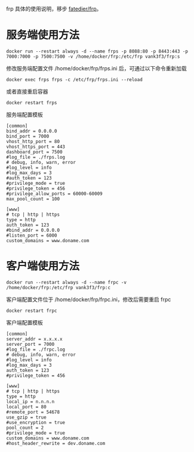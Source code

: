 
frp 具体的使用说明，移步 [fatedier/frp](https://github.com/fatedier/frp)。

# 服务端使用方法
`docker run --restart always -d --name frps -p 8088:80 -p 8443:443 -p 7000:7000 -p 7500:7500 -v /home/docker/frp:/etc/frp vank3f3/frp:s`

修改服务端配置文件 /home/docker/frp/frps.ini 后，可通过以下命令重新加载

`docker exec frps frps -c /etc/frp/frps.ini --reload`

或者直接重启容器

`docker restart frps`

服务端配置模板
```
[common]
bind_addr = 0.0.0.0
bind_port = 7000
vhost_http_port = 80
vhost_https_port = 443
dashboard_port = 7500
#log_file = ./frps.log
# debug, info, warn, error
#log_level = info
#log_max_days = 3
#auth_token = 123
#privilege_mode = true
#privilege_token = 456
#privilege_allow_ports = 60000-60009
max_pool_count = 100

[www]
# tcp | http | https
type = http
auth_token = 123
#bind_addr = 0.0.0.0
#listen_port = 6000
custom_domains = www.doname.com
```

# 客户端使用方法
`docker run --restart always -d --name frpc -v /home/docker/frp:/etc/frp vank3f3/frp:c`

客户端配置文件位于 /home/docker/frp/frpc.ini，修改后需要重启 frpc

`docker restart frpc`

客户端配置模板
```
[common]
server_addr = x.x.x.x
server_port = 7000
#log_file = ./frpc.log
# debug, info, warn, error
#log_level = info
#log_max_days = 3
auth_token = 123
#privilege_token = 456

[www]
# tcp | http | https
type = http
local_ip = n.n.n.n
local_port = 80
#remote_port = 54678
use_gzip = true
#use_encryption = true
pool_count = 2
#privilege_mode = true
custom_domains = www.doname.com
#host_header_rewrite = dev.doname.com
```